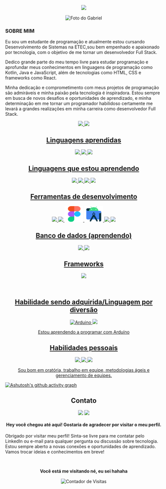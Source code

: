 <!-- Olá mensagem de apresentação com animação -->
<p align="center">
  <img src="https://readme-typing-svg.herokuapp.com/?lines=Seja+bem-vindo+ao+meu+perfil!;Desenvolvedor+em+formação+🚀&center=true&width=380&height=45">
</p>


<!-- Foto -->
<p align="center">
  <img src="https://github.githubassets.com/images/modules/logos_page/Octocat.png" alt="Foto do Gabriel" height="200"/>
</p>

<H3> SOBRE MIM </H3>
<p>Eu sou um estudante de programação e atualmente estou cursando Desenvolvimento de Sistemas na ETEC,sou bem empenhado e apaixonado por tecnologia, com o objetivo de me tornar um desenvolvedor Full Stack. 

Dedico grande parte do meu tempo livre para estudar programação e aprofundar meus conhecimentos em linguagens de programação como Kotlin, Java e JavaScript, além de tecnologias como HTML, CSS e frameworks como React. 


Minha dedicação e comprometimento com meus projetos de programação são admiráveis e minha paixão pela tecnologia é inspiradora. Estou sempre em busca de novos desafios e oportunidades de aprendizado, e minha determinação em me tornar um programador habilidoso certamente me levará a grandes realizações em minha carreira como desenvolvedor Full Stack.</p>


<div align="center">
  <a href="https://github.com/GABRIELMESSIASDASILVA">
  <img height="180em" src="https://github-readme-stats.vercel.app/api?username=GABRIELMESSIASDASILVA&show_icons=true&theme=dark&include_all_commits=true&count_private=true"/>
  <img height="180em" src="https://github-readme-stats.vercel.app/api/top-langs/?username=GABRIELMESSIASDASILVA&layout=compact&langs_count=7&theme=dark"/>
</div>
                                          
        
<!-- Ícones de linguagens -->
<h2 align="center">Linguagens aprendidas</h2>
<p align="center">
  <img src="https://img.icons8.com/color/48/000000/html-5.png"/> 
  <img src="https://img.icons8.com/color/48/000000/css3.png"/>
  <img src="https://img.icons8.com/color/48/000000/javascript.png"/>
</p>

<h2 align="center">Linguagens que estou aprendendo</h2>
<p align="center">
  <img src="https://img.icons8.com/color/48/000000/php.png"/> 
  <img src="https://img.icons8.com/color/48/000000/java-coffee-cup-logo.png"/>
  <img src="https://img.icons8.com/color/48/000000/kotlin.png"/>
    <img src="https://img.icons8.com/color/48/000000/react-native.png"/>
</p>

<!-- Ferramentas de desenvolvimento -->
<h2 align="center">Ferramentas de desenvolvimento</h2>
<p align="center">
  <img src="https://img.icons8.com/color/48/000000/windows-10.png"/>
  <img src="https://img.icons8.com/color/48/000000/visual-studio-code-2019.png"/>
  <img alt="Gabriel-Figma" height="50" width="60" src="https://raw.githubusercontent.com/devicons/devicon/master/icons/figma/figma-original.svg">
  <img alt="Gabriel-Android" height="50" width="60" src="https://raw.githubusercontent.com/devicons/devicon/master/icons/androidstudio/androidstudio-original.svg">
  <img src="https://img.icons8.com/color/48/000000/git.png"/>
    <img src="https://img.icons8.com/color/48/000000/github.png"/>
</p>





<!-- Banco de dados -->
<h2 align="center">Banco de dados (aprendendo)</h2>
<p align="center">
  <img src="https://img.icons8.com/color/48/000000/mysql-logo.png"/>
 <img src="https://img.icons8.com/color/48/000000/microsoft-sql-server.png"/>
</p>

<!-- Frameworks -->
<h2 align="center">Frameworks</h2>
<p align="center">
  <img src="https://img.icons8.com/color/48/000000/bootstrap.png"/>
</p>
  <br>
  
<!-- Habilidade sendo adquirida -->
  <div>
<h2 align="center">Habilidade sendo adquirida/Linguagem por diversão</h2>
    <p align="center">
  <img src="https://img.icons8.com/color/48/000000/arduino.png" alt="Arduino" width="40" height="40"/>
<img src="https://img.icons8.com/color/48/null/c-plus-plus-logo.png"/>


  <p align="center"> Estou aprendendo a programar com Arduíno</p>
    </p>
  </div>
  
  
 


<!-- Habilidades pessoais -->
<h2 align="center">Habilidades pessoais</h2>
<p align="center">
<img src="https://img.icons8.com/fluency/40/null/hard-working.png"/>
<img src="https://img.icons8.com/office/40/null/statistics.png"/>
  <img src="https://img.icons8.com/color/40/null/training.png"/>
</p>
<p align="center">Sou bom em oratória, trabalho em equipe, metodologias ágeis e gerenciamento de equipes.</p>

 [![Ashutosh's github activity graph](https://github-readme-activity-graph.cyclic.app/graph?username=GabrielMessiasdaSilva&bg_color=0a0a0a&color=ffffff&line=2f4075&point=4f7c31&area=true&hide_border=true)](https://github.com/GabrielMessiasdaSilva/github-readme-activity-graph)



     
<div> 
  <h2 align="center">Contato</h2>
  <p align="center">
  <a href="https://instagram.com/gabrielmessias816" target="_blank"><img src="https://img.shields.io/badge/-Instagram-%23E4405F?style=for-the-badge&logo=instagram&logoColor=white" target="_blank"></a>
   <a href="https://www.linkedin.com/in/Gabriel-Messias-b38207253" target="_blank"><img src="https://img.shields.io/badge/-LinkedIn-%230077B5?style=for-the-badge&logo=linkedin&logoColor=white" target="_blank"></a> 
    
    
  <h4 align="center">Hey você chegou até aqui! Gostaria de agradecer por visitar o meu perfil.</h4>
Obrigado por visitar meu perfil! Sinta-se livre para me contatar pelo LinkedIn ou e-mail para qualquer pergunta ou discussão sobre tecnologia.
Estou sempre aberto a novas conexões e oportunidades de aprendizado. Vamos trocar ideias e conhecimentos em breve!
 </p>
</div>

 <div align="center">
    <br>
    <p align="centre"><b>Você está me visitando né, eu sei hahaha</b></p>
    <img align="center" src="https://profile-counter.glitch.me/{GabrielMessiasdaSilva}/count.svg" alt="Contador de Visitas" />
    <br>
 
</div>


